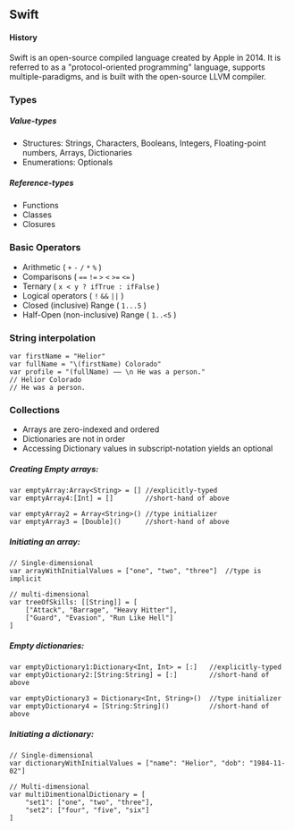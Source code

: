 ## Swift

#### History
Swift is an open-source compiled language created by Apple in 2014. It is referred to as a "protocol-oriented programming" language, supports multiple-paradigms, and is built with the open-source LLVM compiler.


### Types

##### Value-types
* Structures: Strings, Characters, Booleans, Integers, Floating-point numbers, Arrays, Dictionaries
* Enumerations: Optionals

##### Reference-types
* Functions
* Classes
* Closures



### Basic Operators
* Arithmetic ( `+` `-` `/` `*` `%` )
* Comparisons ( `==` `!=` `>` `<` `>=` `<=` )
* Ternary ( `x < y ? ifTrue : ifFalse` )
* Logical operators ( `!` `&&` `||` )
* Closed (inclusive) Range ( `1...5` )
* Half-Open (non-inclusive) Range ( `1..<5` )

### String interpolation
```
var firstName = "Helior"
var fullName = "\(firstName) Colorado"
var profile = "(fullName) —— \n He was a person."
// Helior Colorado
// He was a person.

```

### Collections

* Arrays are zero-indexed and ordered
* Dictionaries are not in order
* Accessing Dictionary values in subscript-notation yields an optional

##### Creating Empty arrays:
```
var emptyArray:Array<String> = [] //explicitly-typed
var emptyArray4:[Int] = []        //short-hand of above

var emptyArray2 = Array<String>() //type initializer
var emptyArray3 = [Double]()      //short-hand of above
```

##### Initiating an array:
```
// Single-dimensional
var arrayWithInitialValues = ["one", "two", "three"]  //type is implicit

// multi-dimensional
var treeOfSkills: [[String]] = [
    ["Attack", "Barrage", "Heavy Hitter"],
    ["Guard", "Evasion", "Run Like Hell"]
]
```

##### Empty dictionaries:
```
var emptyDictionary1:Dictionary<Int, Int> = [:]   //explicitly-typed
var emptyDictionary2:[String:String] = [:]        //short-hand of above

var emptyDictionary3 = Dictionary<Int, String>()  //type initializer
var emptyDictionary4 = [String:String]()          //short-hand of above
```

##### Initiating a dictionary:
```
// Single-dimensional
var dictionaryWithInitialValues = ["name": "Helior", "dob": "1984-11-02"]

// Multi-dimensional
var multiDimentionalDictionary = [
    "set1": ["one", "two", "three"],
    "set2": ["four", "five", "six"]
]

```
